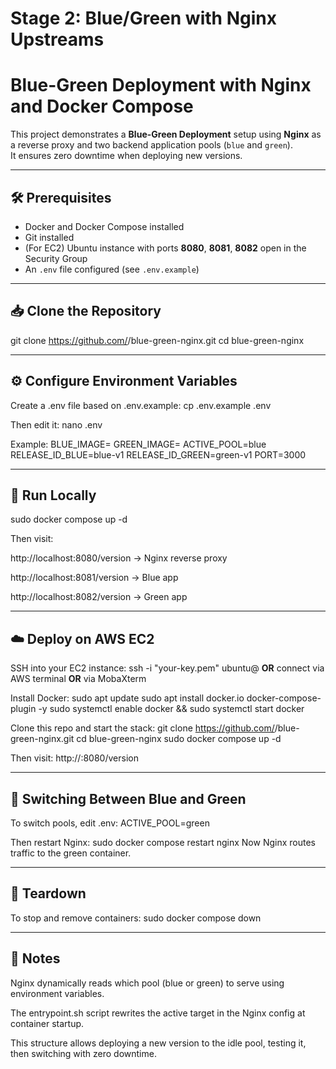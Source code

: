 # Stage 2: Blue/Green with Nginx Upstreams

# Blue-Green Deployment with Nginx and Docker Compose

This project demonstrates a **Blue-Green Deployment** setup using **Nginx** as a reverse proxy and two backend application pools (`blue` and `green`).  
It ensures zero downtime when deploying new versions.

---

## 🛠️ Prerequisites

- Docker and Docker Compose installed  
- Git installed  
- (For EC2) Ubuntu instance with ports **8080**, **8081**, **8082** open in the Security Group  
- An `.env` file configured (see `.env.example`)

---

## 📥 Clone the Repository

git clone https://github.com/<your-username>/blue-green-nginx.git
cd blue-green-nginx

---

## ⚙️ Configure Environment Variables
Create a .env file based on .env.example:
cp .env.example .env

Then edit it:
nano .env

Example:
BLUE_IMAGE=
GREEN_IMAGE=
ACTIVE_POOL=blue
RELEASE_ID_BLUE=blue-v1
RELEASE_ID_GREEN=green-v1
PORT=3000

---

## 🚀 Run Locally

sudo docker compose up -d

Then visit:

http://localhost:8080/version → Nginx reverse proxy

http://localhost:8081/version → Blue app

http://localhost:8082/version → Green app

---

## ☁️ Deploy on AWS EC2

SSH into your EC2 instance:
ssh -i "your-key.pem" ubuntu@<EC2-PUBLIC-IP> **OR** connect via AWS terminal **OR** via MobaXterm

Install Docker:
sudo apt update
sudo apt install docker.io docker-compose-plugin -y
sudo systemctl enable docker && sudo systemctl start docker

Clone this repo and start the stack:
git clone https://github.com/<your-username>/blue-green-nginx.git
cd blue-green-nginx
sudo docker compose up -d

Then visit:
http://<EC2-PUBLIC-IP>:8080/version

---

## 🔄 Switching Between Blue and Green

To switch pools, edit .env:
ACTIVE_POOL=green

Then restart Nginx:
sudo docker compose restart nginx
Now Nginx routes traffic to the green container.

---

## 🧹 Teardown
To stop and remove containers:
sudo docker compose down

---

## 🧠 Notes

Nginx dynamically reads which pool (blue or green) to serve using environment variables.

The entrypoint.sh script rewrites the active target in the Nginx config at container startup.

This structure allows deploying a new version to the idle pool, testing it, then switching with zero downtime.